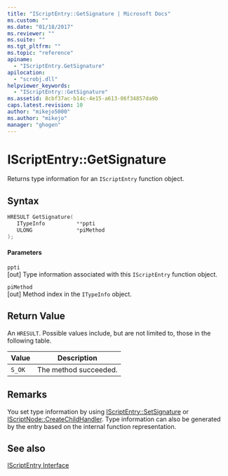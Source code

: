 ```yaml
---
title: "IScriptEntry::GetSignature | Microsoft Docs"
ms.custom: ""
ms.date: "01/18/2017"
ms.reviewer: ""
ms.suite: ""
ms.tgt_pltfrm: ""
ms.topic: "reference"
apiname: 
  - "IScriptEntry.GetSignature"
apilocation: 
  - "scrobj.dll"
helpviewer_keywords: 
  - "IScriptEntry::GetSignature"
ms.assetid: 8cbf37ac-b14c-4e15-a613-06f34857da9b
caps.latest.revision: 10
author: "mikejo5000"
ms.author: "mikejo"
manager: "ghogen"
---
```

# IScriptEntry::GetSignature
Returns type information for an `IScriptEntry` function object.  
  
## Syntax  
  
```cpp
HRESULT GetSignature(  
   ITypeInfo          **ppti  
   ULONG              *piMethod  
);  
```  
  
#### Parameters  
 `ppti`  
 [out] Type information associated with this `IScriptEntry` function object.  
  
 `piMethod`  
 [out] Method index in the `ITypeInfo` object.  
  
## Return Value  
 An `HRESULT`. Possible values include, but are not limited to, those in the following table.  
  
|Value|Description|  
|-----------|-----------------|  
|`S_OK`|The method succeeded.|  
  
## Remarks  
 You set type information by using [IScriptEntry::SetSignature](../../winscript/reference/iscriptentry-setsignature.md) or [IScriptNode::CreateChildHandler](../../winscript/reference/iscriptnode-createchildhandler.md). Type information can also be generated by the entry based on the internal function representation.  
  
## See also  
 [IScriptEntry Interface](../../winscript/reference/iscriptentry-interface.md)
